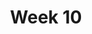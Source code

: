 ---
    title: Week 10
    weekNumber: 10
    days:
      - date: 2023-6-6
        events:
          "**LEC 17**{: .label .label-lecture } [Model Building](resources/lectures/Lec_17-Topic5a-ModelBuilding.pdf)": "[📺](https://podcast.ucsd.edu/watch/sp23/dsc102_a00/19)"
          "**READ**{: .label .label-hw } Ch. 8.1 and 8.3 of MLSys Book":
      - date: 2023-6-8
        events:
          "**LEC 18**{: .label .label-lecture } [Model Building and Serving](resources/lectures/Lec_18-Topic5b-ModelBuilding.pdf)": "[📺](https://podcast.ucsd.edu/watch/sp23/dsc102_a00/20)"
          "**SKIM**{: .label .label-hw } [Sagemaker Custom Container Repo](https://github.com/aws/amazon-sagemaker-examples/tree/main/advanced_functionality/scikit_bring_your_own/container)":



---